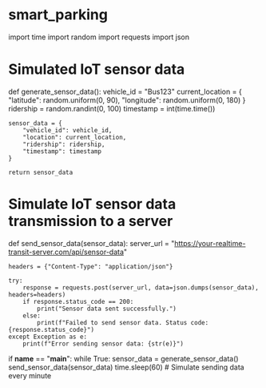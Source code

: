 # smart_parking

import time
import random
import requests
import json

# Simulated IoT sensor data
def generate_sensor_data():
    vehicle_id = "Bus123"
    current_location = {
        "latitude": random.uniform(0, 90),
        "longitude": random.uniform(0, 180)
    }
    ridership = random.randint(0, 100)
    timestamp = int(time.time())

    sensor_data = {
        "vehicle_id": vehicle_id,
        "location": current_location,
        "ridership": ridership,
        "timestamp": timestamp
    }

    return sensor_data

# Simulate IoT sensor data transmission to a server
def send_sensor_data(sensor_data):
    server_url = "https://your-realtime-transit-server.com/api/sensor-data"
    
    headers = {"Content-Type": "application/json"}
    
    try:
        response = requests.post(server_url, data=json.dumps(sensor_data), headers=headers)
        if response.status_code == 200:
            print("Sensor data sent successfully.")
        else:
            print(f"Failed to send sensor data. Status code: {response.status_code}")
    except Exception as e:
        print(f"Error sending sensor data: {str(e)}")

if __name__ == "__main__":
    while True:
        sensor_data = generate_sensor_data()
        send_sensor_data(sensor_data)
        time.sleep(60)  # Simulate sending data every minute
